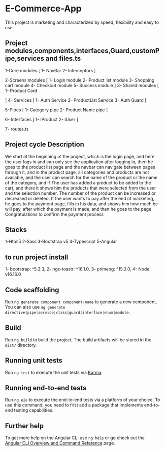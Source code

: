 # E-Commerce-App

This project  is marketing and characterized by speed, flexibility and easy to use.

## Project modules,components,interfaces,Guard,customPipe,services and files.ts
1-Core modules [
  1- NavBar
  2- Interceptors
] 

2-Screens modules [
  1- Login module
  2- Product list module
  3- Shopping cart module
  4- Checkout module
  5- Success module
]
3- Shared modules [
  1- Product Card
  
]
4- Services [
  1- Auth Service
  2- ProductList Service
  3- Auth Guard
]

5-Pipes [
  1- Category pipe
  2- Product Name pipe
]

6- Interfaces [
  1- IProduct
  2- IUser
]

7- routes.ts

## Project cycle Description 

We start at the beginning of the project, which is the login page, and here the user logs in and can only see the application after logging in, then he goes to the product list page and the navbar can navigate between pages through it, and in the product page, all categories and products are not available, and the user can search for the name of the product or the name of the category, and if The user has added a product to be added to the cart, and there it shows him the products that were selected from the user and the selection number. The number of the product can be increased or decreased or deleted. If the user wants to pay after the end of marketing, he goes to the payment page, fills in his data, and shows him how much he will pay, after which the payment is made, and then he goes to the page Congratulations to confirm the payment process

##  Stacks

1-Html5
2-Sass 
3-Bootstrap v5
4-Typescript 
5-Angular

## to run project install

1- bootstrap: ^5.2.3,
2- ngx-toastr: ^16.1.0,
3- primeng: ^15.3.0,
4- Node v16.16.0

## Code scaffolding

Run `ng generate component component-name` to generate a new component. You can also use `ng generate directive|pipe|service|class|guard|interface|enum|module`.

## Build

Run `ng build` to build the project. The build artifacts will be stored in the `dist/` directory.

## Running unit tests

Run `ng test` to execute the unit tests via [Karma](https://karma-runner.github.io).

## Running end-to-end tests

Run `ng e2e` to execute the end-to-end tests via a platform of your choice. To use this command, you need to first add a package that implements end-to-end testing capabilities.

## Further help

To get more help on the Angular CLI use `ng help` or go check out the [Angular CLI Overview and Command Reference](https://angular.io/cli) page.
